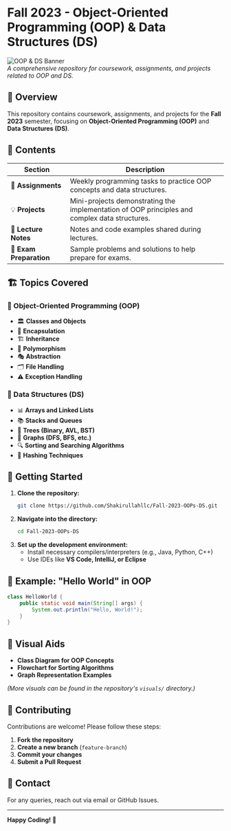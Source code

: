 # Fall 2023 - Object-Oriented Programming (OOP) & Data Structures (DS)

![OOP & DS Banner](https://via.placeholder.com/1000x300.png?text=Fall+2023+OOP+%26+DS)  
*A comprehensive repository for coursework, assignments, and projects related to OOP and DS.*

## 📌 Overview
This repository contains coursework, assignments, and projects for the **Fall 2023** semester, focusing on **Object-Oriented Programming (OOP)** and **Data Structures (DS)**.

## 📂 Contents
| Section            | Description |
|-------------------|-------------|
| 📑 **Assignments** | Weekly programming tasks to practice OOP concepts and data structures. |
| 💡 **Projects**    | Mini-projects demonstrating the implementation of OOP principles and complex data structures. |
| 📘 **Lecture Notes** | Notes and code examples shared during lectures. |
| 📝 **Exam Preparation** | Sample problems and solutions to help prepare for exams. |

## 🏗 Topics Covered
### 🔹 Object-Oriented Programming (OOP)
- 🏛 **Classes and Objects**
- 🔐 **Encapsulation**
- 🏗 **Inheritance**
- 🔄 **Polymorphism**
- 🎭 **Abstraction**
- 🗂 **File Handling**
- ⚠ **Exception Handling**

### 🔹 Data Structures (DS)
- 📊 **Arrays and Linked Lists**
- 📚 **Stacks and Queues**
- 🌳 **Trees (Binary, AVL, BST)**
- 🔗 **Graphs (DFS, BFS, etc.)**
- 🔍 **Sorting and Searching Algorithms**
- 🔢 **Hashing Techniques**

## 🚀 Getting Started
1. **Clone the repository:**  
   ```bash
   git clone https://github.com/Shakirullahllc/Fall-2023-OOPs-DS.git
   ```
2. **Navigate into the directory:**  
   ```bash
   cd Fall-2023-OOPs-DS
   ```
3. **Set up the development environment:**  
   - Install necessary compilers/interpreters (e.g., Java, Python, C++)
   - Use IDEs like **VS Code, IntelliJ, or Eclipse**
   
## 📌 Example: "Hello World" in OOP
```java
class HelloWorld {
    public static void main(String[] args) {
        System.out.println("Hello, World!");
    }
}
```

## 📸 Visual Aids
- **Class Diagram for OOP Concepts**
- **Flowchart for Sorting Algorithms**
- **Graph Representation Examples**

*(More visuals can be found in the repository's `visuals/` directory.)*

## 📜 Contributing
Contributions are welcome! Please follow these steps:
1. **Fork the repository**
2. **Create a new branch** (`feature-branch`)
3. **Commit your changes**
4. **Submit a Pull Request**

## 📧 Contact
For any queries, reach out via email or GitHub Issues.

---
**Happy Coding! 🚀**

